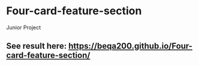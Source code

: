# Four-card-feature-section
Junior Project

## See result here: https://beqa200.github.io/Four-card-feature-section/
